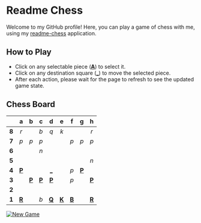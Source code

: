 # Readme Chess

Welcome to my GitHub profile! Here, you can play a game of chess with me, using my [readme-chess](https://github.com/grim-kalman/readme-chess) application.

## How to Play

- Click on any selectable piece ([**A**]()) to select it.
- Click on any destination square ([**_**]()) to move the selected piece.
- After each action, please wait for the page to refresh to see the updated game state.

## Chess Board
|     |  a  |  b  |  c  |  d  |  e  |  f  |  g  |  h  |
|:---:|:---:|:---:|:---:|:---:|:---:|:---:|:---:|:---:|
|  **8**  |  _r_  |     |  _b_  |  _q_  |  _k_  |     |     |  _r_  |
|  **7**  |  _p_  |  _p_  |  _p_  |     |     |  _p_  |  _p_  |  _p_  |
|  **6**  |     |     |  _n_  |     |     |     |     |     |
|  **5**  |     |     |     |     |     |     |     |  _n_  |
|  **4**  |  [**P**](https://readmechess.azurewebsites.net/select?square=a4)  |     |     |  [_](https://readmechess.azurewebsites.net/play?move=d3d4)  |     |  _p_  |  [**P**](https://readmechess.azurewebsites.net/select?square=g4)  |     |
|  **3**  |     |  [**P**](https://readmechess.azurewebsites.net/select?square=b3)  |  [**P**](https://readmechess.azurewebsites.net/select?square=c3)  |  [**P**](https://readmechess.azurewebsites.net/select?square=d3)  |     |  _p_  |     |  [**P**](https://readmechess.azurewebsites.net/select?square=h3)  |
|  **2**  |     |     |     |     |     |     |     |     |
|  **1**  |  [**R**](https://readmechess.azurewebsites.net/select?square=a1)  |     |  _b_  |  [**Q**](https://readmechess.azurewebsites.net/select?square=d1)  |  [**K**](https://readmechess.azurewebsites.net/select?square=e1)  |  [**B**](https://readmechess.azurewebsites.net/select?square=f1)  |     |  [**R**](https://readmechess.azurewebsites.net/select?square=h1)  |

[![New Game](https://img.shields.io/badge/New_Game-4CAF50)](https://readmechess.azurewebsites.net/new)